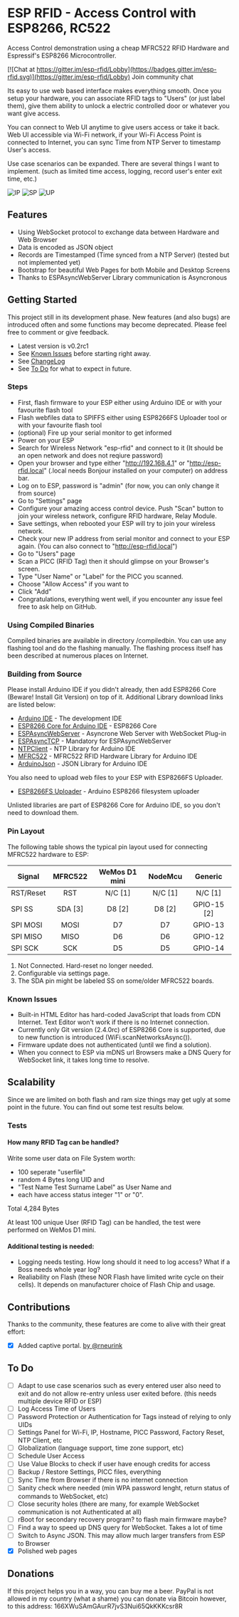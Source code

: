 # ESP RFID - Access Control with ESP8266, RC522
Access Control demonstration using a cheap MFRC522 RFID Hardware and Espressif's ESP8266 Microcontroller.

[![Chat at https://gitter.im/esp-rfid/Lobby](https://badges.gitter.im/esp-rfid.svg)](https://gitter.im/esp-rfid/Lobby) Join community chat

Its easy to use web based interface makes everything smooth. Once you setup your hardware, you can associate RFID tags to "Users" (or just label them), give them ability to unlock a electric controlled door or whatever you want give access.

You can connect to Web UI anytime to give users access or take it back. Web UI accessible via Wi-Fi network, if your Wi-Fi Access Point is connected to Internet, you can sync Time from NTP Server to timestamp User's access. 

Use case scenarios can be expanded. There are several things I want to implement. (such as limited time access, logging, record user's enter exit time, etc.)

![IP](https://github.com/omersiar/esp-rfid/blob/master/demo/index.png?raw=true)
![SP](https://github.com/omersiar/esp-rfid/blob/master/demo/settings.png?raw=true)
![UP](https://github.com/omersiar/esp-rfid/blob/master/demo/users.png?raw=true)

## Features
* Using WebSocket protocol to exchange data between Hardware and Web Browser
* Data is encoded as JSON object
* Records are Timestamped (Time synced from a NTP Server) (tested but not implemented yet)
* Bootstrap for beautiful Web Pages for both Mobile and Desktop Screens
* Thanks to ESPAsyncWebServer Library communication is Asyncronous

## Getting Started
This project still in its development phase. New features (and also bugs) are introduced often and some functions may become deprecated. Please feel free to comment or give feedback.
* Latest version is v0.2rc1
* See [Known Issues](https://github.com/omersiar/esp-rfid#known-issues) before starting right away.
* See [ChangeLog](https://github.com/omersiar/esp-rfid/blob/master/CHANGELOG.md)
* See [To Do](https://github.com/omersiar/esp-rfid#to-do) for what to expect in future.

### Steps
* First, flash firmware to your ESP either using Arduino IDE or with your favourite flash tool
* Flash webfiles data to SPIFFS either using ESP8266FS Uploader tool or with your favourite flash tool
* (optional) Fire up your serial monitor to get informed
* Power on your ESP
* Search for Wireless Network "esp-rfid" and connect to it (It should be an open network and does not reqiure password)
* Open your browser and type either "http://192.168.4.1" or "http://esp-rfid.local" (.local needs Bonjour installed on your computer) on address bar.
* Log on to ESP, password is "admin" (for now, you can only change it from source) 
* Go to "Settings" page
* Configure your amazing access control device. Push "Scan" button to join your wireless network, configure RFID hardware, Relay Module.
* Save settings, when rebooted your ESP will try to join your wireless network.
* Check your new IP address from serial monitor and connect to your ESP again. (You can also connect to "http://esp-rfid.local")
* Go to "Users" page
* Scan a PICC (RFID Tag) then it should glimpse on your Browser's screen.
* Type "User Name" or "Label" for the PICC you scanned.
* Choose "Allow Access" if you want to
* Click "Add"
* Congratulations, everything went well, if you encounter any issue feel free to ask help on GitHub.

### Using Compiled Binaries
Compiled binaries are available in directory /compiledbin. You can use any flashing tool and do the flashing manually. The flashing process itself has been described at numerous places on Internet.


### Building from Source
Please install Arduino IDE if you didn't already, then add ESP8266 Core (Beware! Install Git Version) on top of it. Additional Library download links are listed below:

* [Arduino IDE](http://www.arduino.cc) - The development IDE
* [ESP8266 Core for Arduino IDE](https://github.com/esp8266/Arduino) - ESP8266 Core
* [ESPAsyncWebServer](https://github.com/me-no-dev/ESPAsyncWebServer) - Asyncrone Web Server with WebSocket Plug-in
* [ESPAsyncTCP](https://github.com/me-no-dev/ESPAsyncTCP) - Mandatory for ESPAsyncWebServer
* [NTPClient](https://github.com/arduino-libraries/NTPClient) - NTP Library for Arduino IDE
* [MFRC522](https://github.com/miguelbalboa/rfid) - MFRC522 RFID Hardware Library for Arduino IDE
* [ArduinoJson](https://github.com/bblanchon/ArduinoJson) - JSON Library for Arduino IDE

You also need to upload web files to your ESP with ESP8266FS Uploader.

* [ESP8266FS Uploader](https://github.com/esp8266/arduino-esp8266fs-plugin) - Arduino ESP8266 filesystem uploader

Unlisted libraries are part of ESP8266 Core for Arduino IDE, so you don't need to download them.

### Pin Layout
The following table shows the typical pin layout used for connecting MFRC522 hardware to ESP:

| Signal        | MFRC522       | WeMos D1 mini  | NodeMcu | Generic      |
|---------------|:-------------:|:--------------:| :------:|:------------:|
| RST/Reset     | RST           | N/C [1]        | N/C [1] | N/C [1]      |
| SPI SS        | SDA [3]       | D8 [2]         | D8 [2]  | GPIO-15 [2]  |
| SPI MOSI      | MOSI          | D7             | D7      | GPIO-13      |
| SPI MISO      | MISO          | D6             | D6      | GPIO-12      |
| SPI SCK       | SCK           | D5             | D5      | GPIO-14      |

1. Not Connected. Hard-reset no longer needed.
2. Configurable via settings page.
3. The SDA pin might be labeled SS on some/older MFRC522 boards.

### Known Issues
* Built-in HTML Editor has hard-coded JavaScript that loads from CDN Internet. Text Editor won't work if there is no Internet connection.
* Currently only Git version (2.4.0rc) of ESP8266 Core is supported, due to new function is introduced (WiFi.scanNetworksAsync()).
* Firmware update does not authenticated (until we find a solution).
* When you connect to ESP via mDNS url Browsers make a DNS Query for WebSocket link, it takes long time to resolve.

## Scalability
Since we are limited on both flash and ram size things may get ugly at some point in the future. You can find out some test results below.

### Tests

#### How many RFID Tag can be handled?
Write some user data on File System worth: 

* 100 seperate "userfile"
* random 4 Bytes long UID and
* "Test Name Test Surname Label" as User Name and
* each have access status integer "1" or "0". 

Total 4,284 Bytes

At least 100 unique User (RFID Tag) can be handled, the test were performed on WeMos D1 mini.

#### Additional testing is needed:

* Logging needs testing. How long should it need to log access? What if a Boss needs whole year log?
* Realiability on Flash (these NOR Flash have limited write cycle on their cells). It depends on manufacturer choice of Flash Chip and usage.

## Contributions
Thanks to the community, these features are come to alive with their great effort:

- [X] Added captive portal. [by @rneurink](https://github.com/omersiar/esp-rfid/issues/7)


## To Do
- [ ] Adapt to use case scenarios such as every entered user also need to exit and do not allow re-entry unless user exited before. (this needs multiple device RFID or ESP)
- [ ] Log Access Time of Users
- [ ] Password Protection or Authentication for Tags instead of relying to only UIDs
- [ ] Settings Panel for Wi-Fi, IP, Hostname, PICC Password, Factory Reset, NTP Client, etc
- [ ] Globalization (language support, time zone support, etc)
- [ ] Schedule User Access
- [ ] Use Value Blocks to check if user have enough credits for access
- [ ] Backup / Restore Settings, PICC files, everything
- [ ] Sync Time from Browser if there is no internet connection
- [ ] Sanity check where needed (min WPA password lenght, return status of commands to WebSocket, etc)
- [ ] Close security holes (there are many, for example WebSocket communication is not Authenticated at all)
- [ ] rBoot for secondary recovery program? to flash main firmware maybe?
- [ ] Find a way to speed up DNS query for WebSocket. Takes a lot of time
- [ ] Switch to Async JSON. This may allow much larger transfers from ESP to Browser
- [X] Polished web pages

## Donations
If this project helps you in a way, you can buy me a beer. PayPal is not allowed in my country (what a shame) you can donate via Bitcoin however, to this address: 166XWuSAmGAurR7jvS3Nui65QkKKKcsr8R
